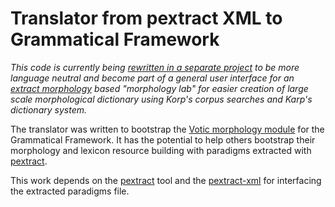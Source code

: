 # Translator from pextract XML to Grammatical Framework

_This code is currently being [rewritten in a separate project](https://github.com/keeleleek/pextract2gf-votic) to be more language neutral and become part of a general user interface for an [extract morphology](https://github.com/marfors/paradigmextract) based "morphology lab" for easier creation of large scale morphological dictionary using Korp's corpus searches and Karp's dictionary system._


The translator was written to bootstrap the [Votic morphology module](https://github.com/keeleleek/GF-Votic) for the Grammatical Framework. It has the potential to help others bootstrap their morphology and lexicon resource building with paradigms extracted with [pextract](https://github.com/marfors/paradigmextract).

This work depends on the [pextract](https://github.com/marfors/paradigmextract) tool and the [pextract-xml](https://github.com/keeleleek/pextract-xml) for interfacing the extracted paradigms file.
